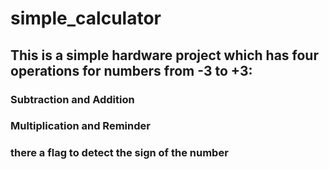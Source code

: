  # simple_calculator
  ## This is a simple hardware project which has four operations for numbers from -3 to +3:
  ### Subtraction and Addition
  ### Multiplication and Reminder

  ### there a flag to detect the sign of the number 
  


